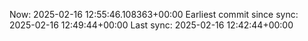 Now: 2025-02-16 12:55:46.108363+00:00 Earliest commit since sync: 2025-02-16 12:49:44+00:00 Last sync: 2025-02-16 12:42:44+00:00
